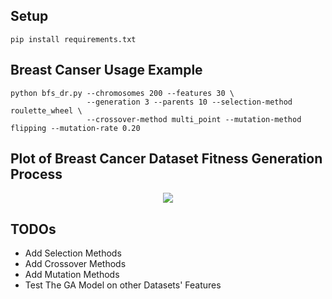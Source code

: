 ## Setup

```console
pip install requirements.txt
```

## Breast Canser Usage Example

```console
python bfs_dr.py --chromosomes 200 --features 30 \
				 --generation 3 --parents 10 --selection-method roulette_wheel \
				 --crossover-method multi_point --mutation-method flipping --mutation-rate 0.20
```

## Plot of Breast Cancer Dataset Fitness Generation Process

<p align="center">
    <img src="https://github.com/wildonion/MLutionary-Evolver/blob/master/fitness_generation.png">
</p>

## TODOs

* Add Selection Methods
* Add Crossover Methods
* Add Mutation Methods
* Test The GA Model on other Datasets' Features
